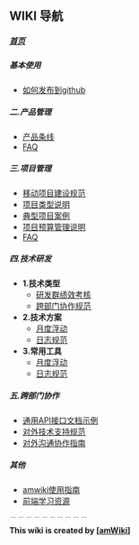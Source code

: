 
## WIKI 导航

##### [首页](/andli0626/amwiki_test/wiki)

##### 基本使用
- [如何发布到github](/andli0626/amwiki_test/wiki/如何发布到github "如何发布到github")

##### 二.产品管理
- [产品条线](/andli0626/amwiki_test/wiki/产品条线 "产品条线")
- [FAQ](/andli0626/amwiki_test/wiki/FAQ "FAQ")

##### 三.项目管理
- [移动项目建设规范](/andli0626/amwiki_test/wiki/移动项目建设规范 "移动项目建设规范")
- [项目类型说明](/andli0626/amwiki_test/wiki/项目类型说明 "项目类型说明")
- [典型项目案例](/andli0626/amwiki_test/wiki/典型项目案例 "典型项目案例")
- [项目预算管理说明](/andli0626/amwiki_test/wiki/项目预算管理说明 "项目预算管理说明")
- [FAQ](/andli0626/amwiki_test/wiki/FAQ%20 "FAQ")

##### 四.技术研发
- **1.技术类型**
    - [研发群绩效考核](/andli0626/amwiki_test/wiki/研发群绩效考核 "研发群绩效考核")
    - [跨部门协作规范](/andli0626/amwiki_test/wiki/跨部门协作规范 "跨部门协作规范")
- **2.技术方案**
    - [月度浮动](/andli0626/amwiki_test/wiki/月度浮动 "月度浮动")
    - [日志规范](/andli0626/amwiki_test/wiki/日志规范 "日志规范")
- **3.常用工具**
    - [月度浮动](/andli0626/amwiki_test/wiki/月度浮动%20 "月度浮动")
    - [日志规范](/andli0626/amwiki_test/wiki/日志规范%20 "日志规范")

##### 五.跨部门协作
- [通用API接口文档示例](/andli0626/amwiki_test/wiki/通用API接口文档示例 "通用API接口文档示例")
- [对外技术支持规范](/andli0626/amwiki_test/wiki/对外技术支持规范 "对外技术支持规范")
- [对外沟通协作指南](/andli0626/amwiki_test/wiki/对外沟通协作指南 "对外沟通协作指南")

##### 其他
- [amwiki使用指南](/andli0626/amwiki_test/wiki/amwiki使用指南 "amwiki使用指南")
- [前端学习资源](/andli0626/amwiki_test/wiki/前端学习资源 "前端学习资源")


﹊﹊﹊﹊﹊﹊﹊﹊﹊﹊  
**This wiki is created by [[amWiki](https://amwiki.org)]**